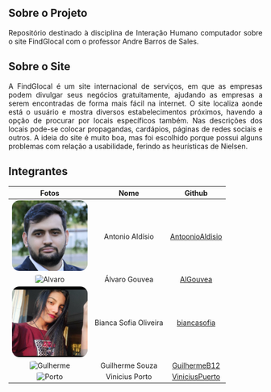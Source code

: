 ## Sobre o Projeto
<p align = "justify"> Repositório destinado à disciplina de Interação Humano computador sobre o site FindGlocal com o professor Andre Barros de Sales.</p>

## Sobre o Site 
<p align = "justify"> A FindGlocal é um site internacional de serviços, em que as empresas podem divulgar seus negócios gratuitamente, ajudando as empresas a serem encontradas de forma mais fácil na internet. O site localiza aonde está o usuário e mostra diversos estabelecimentos próximos, havendo a opção de procurar por locais específicos também. Nas descrições dos locais pode-se colocar propagandas, cardápios, páginas de redes sociais e outros. A ideia do site é muito boa, mas foi escolhido porque possui alguns problemas com relação a usabilidade, ferindo as heurísticas de Nielsen. </p>

## Integrantes 

<center>

| Fotos |Nome | Github |
| :---: | :---:  | :---: |
|<img width="150px" height = "140px"  style="border-radius:10%" src="./assets/Integrantes/Antonio.png" alt="Antonio">| Antonio Aldísio | <a href = "https://github.com/AntoonioAldisio">AntoonioAldisio</a> | 
|<img width="150px" height = "140px"  style="border-radius:10%" src="https://github.com/AlGouvea.png" alt="Alvaro">|Álvaro  Gouvea| <a href = "https://github.com/AlGouvea">AlGouvea</a>  |
|<img width="150px" height = "140px"  style="border-radius:10%" src="./assets/Integrantes/sofia.jpeg" alt="Sofia">|Bianca Sofia  Oliveira| <a href = "https://github.com/biancasofia">biancasofia</a>   | 
|<img width="150px" height = "140px"  style="border-radius:10%" src="https://github.com/GuilhermeB12.png" alt="Gulherme">|Guilherme  Souza |   <a href = "https://github.com/GuilhermeB12">GuilhermeB12</a>  | 
|<img width="150px" height = "140px"  style="border-radius:10%" src="https://github.com/ViniciusPuerto.png" alt="Porto">|Vinicius Porto|  <a href = "https://github.com/ViniciusPuerto">ViniciusPuerto</a> | 

</center>
